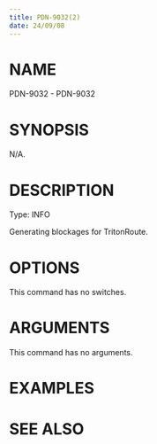 ```yaml
---
title: PDN-9032(2)
date: 24/09/08
---
```


# NAME

PDN-9032 - PDN-9032

# SYNOPSIS

N/A.

# DESCRIPTION

Type: INFO

Generating blockages for TritonRoute.

# OPTIONS

This command has no switches.

# ARGUMENTS

This command has no arguments.

# EXAMPLES

# SEE ALSO
